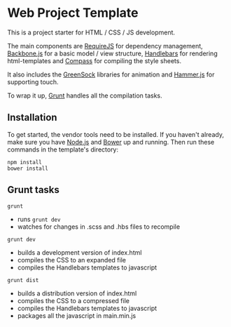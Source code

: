 # Web Project Template
This is a project starter for HTML / CSS / JS development.

The main components are [RequireJS](http://requirejs.org/) for dependency management,
[Backbone.js](http://backbonejs.org/) for a basic model / view structure, [Handlebars](http://handlebarsjs.com/)
for rendering html-templates and [Compass](http://compass-style.org/) for compiling the style sheets.

It also includes the [GreenSock](http://greensock.com/) libraries for animation and
[Hammer.js](http://hammerjs.github.io/) for supporting touch.

To wrap it up, [Grunt](http://gruntjs.com/) handles all the compilation tasks.

## Installation
To get started, the vendor tools need to be installed. If you haven't already, make sure you have
[Node.js](http://nodejs.org/) and [Bower](http://bower.io/) up and running.
Then run these commands in the template's directory:
```
npm install
bower install
```

## Grunt tasks
```
grunt
```
- runs `grunt dev`
- watches for changes in .scss and .hbs files to recompile
```
grunt dev
```
- builds a development version of index.html
- compiles the CSS to an expanded file
- compiles the Handlebars templates to javascript
```
grunt dist
```
- builds a distribution version of index.html
- compiles the CSS to a compressed file
- compiles the Handlebars templates to javascript
- packages all the javascript in main.min.js